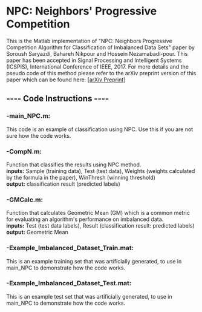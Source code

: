 # NPC: Neighbors' Progressive Competition

This is the Matlab implementation of "NPC: Neighbors Progressive Competition Algorithm for Classification of Imbalanced Data Sets" paper by Soroush Saryazdi, Bahareh Nikpour and Hossein Nezamabadi-pour. This paper has been accepted in Signal Processing and Intelligent Systems (ICSPIS), International Conference of IEEE, 2017. For more details and the pseudo code of this method please refer to the arXiv preprint version of this paper which can be found here: [<a href="https://arxiv.org/abs/1711.10934" target="_blank">arXiv Preprint</a>]

<h2>---- Code Instructions ----</h2>

<h3>-main_NPC.m:</h3> This code is an example of classification using NPC. Use this if you are not sure how the code works.

<h3>-CompN.m:</h3> Function that classifies the results using NPC method.</br>
<b>inputs:</b> Sample (training data), Test (test data), Weights (weights calculated by the formula in the paper), WinThresh (winning threshold)</br>
<b>output:</b> classification result (predicted labels)

<h3>-GMCalc.m:</h3> Function that calculates Geometric Mean (GM) which is a common metric for evaluating an algorithm's performance on imbalanced data.</br>
<b>inputs:</b> Test (test data labels), Result (classification result: predicted labels)</br>
<b>output:</b> Geometric Mean

<h3>-Example_Imbalanced_Dataset_Train.mat:</h3> This is an example training set that was artificially generated, to use in main_NPC to demonstrate how the code works.

<h3>-Example_Imbalanced_Dataset_Test.mat:</h3> This is an example test set that was artificially generated, to use in main_NPC to demonstrate how the code works.
